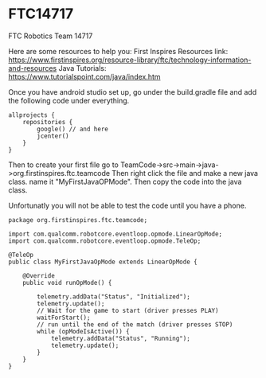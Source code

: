 # FTC14717
FTC Robotics Team 14717

Here are some resources to help you:
First Inspires Resources link:
https://www.firstinspires.org/resource-library/ftc/technology-information-and-resources
Java Tutorials:
https://www.tutorialspoint.com/java/index.htm

Once you have android studio set up, go under the build.gradle file and add the following code under everything.

    allprojects {
        repositories {
            google() // and here
            jcenter()
        }
    }

Then to create your first file go to TeamCode->src->main->java->org.firstinspires.ftc.teamcode
Then right click the file and make a new java class. name it "MyFirstJavaOPMode". Then copy the code into the java class.

Unfortunatly you will not be able to test the code until you have a phone.

    package org.firstinspires.ftc.teamcode;

    import com.qualcomm.robotcore.eventloop.opmode.LinearOpMode;
    import com.qualcomm.robotcore.eventloop.opmode.TeleOp;

    @TeleOp
    public class MyFirstJavaOpMode extends LinearOpMode {
    
        @Override
        public void runOpMode() {

            telemetry.addData("Status", "Initialized");
            telemetry.update();
            // Wait for the game to start (driver presses PLAY)
            waitForStart();
            // run until the end of the match (driver presses STOP)
            while (opModeIsActive()) {
                telemetry.addData("Status", "Running");
                telemetry.update();
            }
        }
    }
